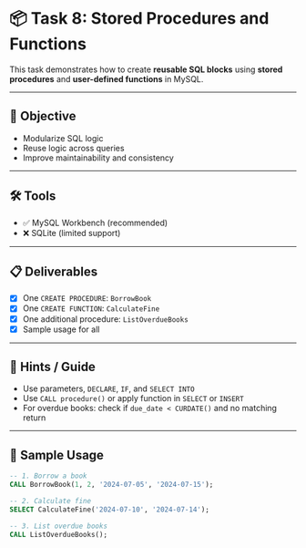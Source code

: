 # 📦 Task 8: Stored Procedures and Functions

This task demonstrates how to create **reusable SQL blocks** using **stored procedures** and **user-defined functions** in MySQL.

---

## 🎯 Objective

- Modularize SQL logic
- Reuse logic across queries
- Improve maintainability and consistency

---

## 🛠️ Tools

- ✅ MySQL Workbench (recommended)
- ❌ SQLite (limited support)

---

## 📋 Deliverables

- [x] One `CREATE PROCEDURE`: `BorrowBook`
- [x] One `CREATE FUNCTION`: `CalculateFine`
- [x] One additional procedure: `ListOverdueBooks`
- [x] Sample usage for all

---

## 🧠 Hints / Guide

- Use parameters, `DECLARE`, `IF`, and `SELECT INTO`
- Use `CALL procedure()` or apply function in `SELECT` or `INSERT`
- For overdue books: check if `due_date < CURDATE()` and no matching return

---

## 🧪 Sample Usage

```sql
-- 1. Borrow a book
CALL BorrowBook(1, 2, '2024-07-05', '2024-07-15');

-- 2. Calculate fine
SELECT CalculateFine('2024-07-10', '2024-07-14');

-- 3. List overdue books
CALL ListOverdueBooks();
